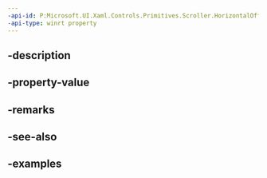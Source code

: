 ```yaml
---
-api-id: P:Microsoft.UI.Xaml.Controls.Primitives.Scroller.HorizontalOffset
-api-type: winrt property
---
```


## -description

## -property-value

## -remarks

## -see-also

## -examples

